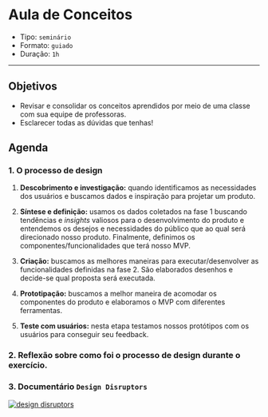 # Aula de Conceitos

- Tipo: `seminário`
- Formato: `guiado`
- Duração: `1h`

***

## Objetivos

- Revisar e consolidar os conceitos aprendidos por meio de uma classe com sua equipe de professoras.
- Esclarecer todas as dúvidas que tenhas!

## Agenda

### 1. O processo de design

1. **Descobrimento e investigação:** quando identificamos as necessidades dos usuários e buscamos dados e inspiração para projetar um produto.

2. **Síntese e definição:** usamos os dados coletados na fase 1 buscando tendências e *insights* valiosos para o desenvolvimento do produto e entendemos os desejos e necessidades do público que ao qual será direcionado nosso produto. Finalmente, definimos os componentes/funcionalidades que terá nosso MVP.

3. **Criação:** buscamos as melhores maneiras para executar/desenvolver as funcionalidades definidas na fase 2. São elaborados desenhos e decide-se qual proposta será executada.

4. **Prototipação:** buscamos a melhor maneira de acomodar os componentes do produto e elaboramos o MVP com diferentes ferramentas.

5. **Teste com usuários:** nesta etapa testamos nossos protótipos com os usuários para conseguir seu feedback.


### 2. Reflexão sobre como foi o processo de design durante o exercício.

### 3. Documentário `Design Disruptors`

[![design disruptors](http://s3.amazonaws.com/blog.invisionapp.com/uploads/2015/09/dd-thumb.jpg)](https://www.youtube.com/watch?v=W4AViRgrgkU)
